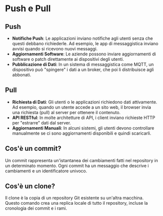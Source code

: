 # Push e Pull

## Push

- **Notifiche Push**: Le applicazioni inviano notifiche agli utenti senza che questi debbano richiederle. Ad esempio, le app di messaggistica inviano avvisi quando si ricevono nuovi messaggi.
- **Aggiornamenti Software**: Le aziende possono inviare aggiornamenti di software o patch direttamente ai dispositivi degli utenti.
- **Pubblicazione di Dati**: In un sistema di messaggistica come MQTT, un dispositivo può "spingere" i dati a un broker, che poi li distribuisce agli abbonati.

## Pull

- **Richiesta di Dati**: Gli utenti o le applicazioni richiedono dati attivamente. Ad esempio, quando un utente accede a un sito web, il browser invia una richiesta (pull) al server per ottenere il contenuto.
- **API RESTful**: In molte architetture di API, i client inviano richieste HTTP per "estrarre" dati dal server.
- **Aggiornamenti Manuali**: In alcuni sistemi, gli utenti devono controllare manualmente se ci sono aggiornamenti disponibili e quindi scaricarli.


## Cos'è un commit?

Un commit rappresenta un'istantanea dei cambiamenti fatti nel repository in un determinato momento. Ogni commit ha un messaggio che descrive i cambiamenti e un identificatore univoco.

## Cos'è un clone?

Il clone è la copia di un repository Git esistente su un'altra macchina. Questo comando crea una replica locale di tutto il repository, incluse la cronologia dei commit e i rami.



```
